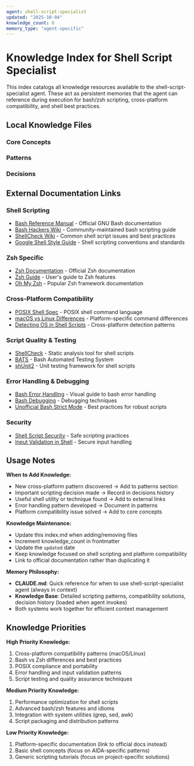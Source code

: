 ```yaml
---
agent: shell-script-specialist
updated: "2025-10-04"
knowledge_count: 0
memory_type: "agent-specific"
---
```


# Knowledge Index for Shell Script Specialist

This index catalogs all knowledge resources available to the shell-script-specialist agent. These act as persistent memories that the agent can reference during execution for bash/zsh scripting, cross-platform compatibility, and shell best practices.

## Local Knowledge Files

### Core Concepts
<!-- Add core concept files here as they are created -->

### Patterns
<!-- Add pattern files here as they are created -->

### Decisions
<!-- Add decision files here as they are created -->

## External Documentation Links

### Shell Scripting
- [Bash Reference Manual](https://www.gnu.org/software/bash/manual/bash.html) - Official GNU Bash documentation
- [Bash Hackers Wiki](https://wiki.bash-hackers.org/) - Community-maintained bash scripting guide
- [ShellCheck Wiki](https://www.shellcheck.net/wiki/) - Common shell script issues and best practices
- [Google Shell Style Guide](https://google.github.io/styleguide/shellguide.html) - Shell scripting conventions and standards

### Zsh Specific
- [Zsh Documentation](https://zsh.sourceforge.io/Doc/) - Official Zsh documentation
- [Zsh Guide](https://zsh.sourceforge.io/Guide/) - User's guide to Zsh features
- [Oh My Zsh](https://github.com/ohmyzsh/ohmyzsh/wiki) - Popular Zsh framework documentation

### Cross-Platform Compatibility
- [POSIX Shell Spec](https://pubs.opengroup.org/onlinepubs/9699919799/utilities/V3_chap02.html) - POSIX shell command language
- [macOS vs Linux Differences](https://ponderthebits.com/2017/01/know-your-tools-linux-gnu-vs-mac-bsd-command-line-utilities-grep-strings-sed-and-find/) - Platform-specific command differences
- [Detecting OS in Shell Scripts](https://stackoverflow.com/questions/3466166/how-to-check-if-running-in-cygwin-mac-or-linux) - Cross-platform detection patterns

### Script Quality & Testing
- [ShellCheck](https://github.com/koalaman/shellcheck) - Static analysis tool for shell scripts
- [BATS](https://github.com/bats-core/bats-core) - Bash Automated Testing System
- [shUnit2](https://github.com/kward/shunit2) - Unit testing framework for shell scripts

### Error Handling & Debugging
- [Bash Error Handling](https://wizardzines.com/comics/bash-errors/) - Visual guide to bash error handling
- [Bash Debugging](https://tldp.org/LDP/Bash-Beginners-Guide/html/sect_02_03.html) - Debugging techniques
- [Unofficial Bash Strict Mode](http://redsymbol.net/articles/unofficial-bash-strict-mode/) - Best practices for robust scripts

### Security
- [Shell Script Security](https://github.com/anordal/shellharden/blob/master/how_to_do_things_safely_in_bash.md) - Safe scripting practices
- [Input Validation in Shell](https://www.cyberciti.biz/tips/bash-shell-parameter-substitution-2.html) - Secure input handling

## Usage Notes

**When to Add Knowledge:**
- New cross-platform pattern discovered → Add to patterns section
- Important scripting decision made → Record in decisions history
- Useful shell utility or technique found → Add to external links
- Error handling pattern developed → Document in patterns
- Platform compatibility issue solved → Add to core concepts

**Knowledge Maintenance:**
- Update this index.md when adding/removing files
- Increment knowledge_count in frontmatter
- Update the `updated` date
- Keep knowledge focused on shell scripting and platform compatibility
- Link to official documentation rather than duplicating it

**Memory Philosophy:**
- **CLAUDE.md**: Quick reference for when to use shell-script-specialist agent (always in context)
- **Knowledge Base**: Detailed scripting patterns, compatibility solutions, decision history (loaded when agent invokes)
- Both systems work together for efficient context management

## Knowledge Priorities

**High Priority Knowledge:**
1. Cross-platform compatibility patterns (macOS/Linux)
2. Bash vs Zsh differences and best practices
3. POSIX compliance and portability
4. Error handling and input validation patterns
5. Script testing and quality assurance techniques

**Medium Priority Knowledge:**
1. Performance optimization for shell scripts
2. Advanced bash/zsh features and idioms
3. Integration with system utilities (grep, sed, awk)
4. Script packaging and distribution patterns

**Low Priority Knowledge:**
1. Platform-specific documentation (link to official docs instead)
2. Basic shell concepts (focus on AIDA-specific patterns)
3. Generic scripting tutorials (focus on project-specific solutions)